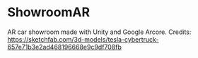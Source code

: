 # ShowroomAR
AR car showroom made with Unity and Google Arcore.
Credits: https://sketchfab.com/3d-models/tesla-cybertruck-657e71b3e2ad468196668e9c9df708fb
